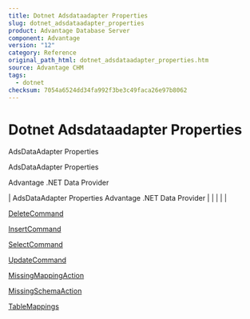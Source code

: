 ```yaml
---
title: Dotnet Adsdataadapter Properties
slug: dotnet_adsdataadapter_properties
product: Advantage Database Server
component: Advantage
version: "12"
category: Reference
original_path_html: dotnet_adsdataadapter_properties.htm
source: Advantage CHM
tags:
  - dotnet
checksum: 7054a6524dd34fa992f3be3c49faca26e97b8062
---
```


# Dotnet Adsdataadapter Properties

AdsDataAdapter Properties

AdsDataAdapter Properties

Advantage .NET Data Provider

| AdsDataAdapter Properties  Advantage .NET Data Provider |  |  |  |  |

[DeleteCommand](dotnet_adsdataadapter_deletecommand.md)

[InsertCommand](dotnet_adsdataadapter_insertcommand.md)

[SelectCommand](dotnet_adsdataadapter_selectcommand.md)

[UpdateCommand](dotnet_adsdataadapter_updatecommand.md)

[MissingMappingAction](dotnet_adsdataadapter_missingmappingaction.md)

[MissingSchemaAction](dotnet_adsdataadapter_missingschemaaction.md)

[TableMappings](dotnet_adsdataadapter_tablemappings.md)
